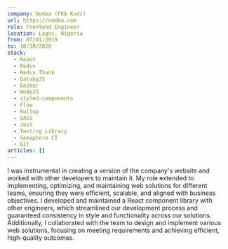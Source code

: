 ```yaml
---
company: Nomba (FKA Kudi)
url: https://nomba.com
role: Frontend Engineer
location: Lagos, Nigeria
from: 07/01/2019
to: 10/30/2020
stack:
  - React
  - Redux
  - Redux Thunk
  - GatsbyJS
  - Docker
  - NodeJS
  - styled-components
  - Flow
  - Rollup
  - SASS
  - Jest
  - Testing Library
  - Semaphore CI
  - Git
articles: []
---
```

I was instrumental in creating a version of the company's website and worked with other developers to maintain it. My role extended to implementing, optimizing, and maintaining web solutions for different teams, ensuring they were efficient, scalable, and aligned with business objectives.
I developed and maintained a React component library with other engineers, which streamlined our development process and guaranteed consistency in style and functionality across our solutions. Additionally, I collaborated with the team to design and implement various web solutions, focusing on meeting requirements and achieving efficient, high-quality outcomes.
